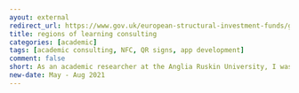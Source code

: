 ```yaml
---
ayout: external
redirect_url: https://www.gov.uk/european-structural-investment-funds/greater-cambridgeshire-greater-peterborough-region-of-learning-oc13s20p1783
title: regions of learning consulting
categories: [academic]
tags: [academic consulting, NFC, QR signs, app development]
comment: false
short: As an academic researcher at the Anglia Ruskin University, I was consulting the Regions of Learning project run by Cambridge City Council. My tasks involved researching hardware and software technologies that allow registering attendance of young adults accessing learning activities at a variety of venues.  
new-date: May - Aug 2021
---
```



